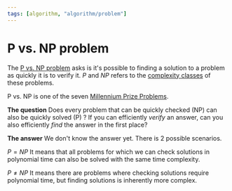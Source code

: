 ```yaml
---
tags: [algorithm, "algorithm/problem"]
---
```


# P vs. NP problem

The [P vs. NP problem](https://en.wikipedia.org/wiki/P_versus_NP_problem) asks is it's possible to finding a solution to a problem as quickly it is to verify it. *P* and *NP* refers to the [complexity classes](../complexity.md#Complexity%20classes) of these problems.

P vs. NP is one of the seven [Millennium Prize Problems](../../../index.md#Millennium%20Prize%20Problems).

**The question**
Does every problem that can be quickly checked (NP) can also be quickly solved (P) ?
If you can efficiently *verify* an answer, can you also efficiently *find* the answer in the first place?

**The answer**
We don't know the answer yet. There is 2 possible scenarios.

$P=NP$
It means that all problems for which we can check solutions in polynomial time can also be solved with the same time complexity.

$P ≠ NP$
It means there are problems where checking solutions require polynomial time, but finding solutions is inherently more complex.